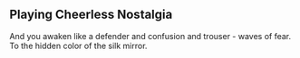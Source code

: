 Playing Cheerless Nostalgia
---------------------------
And you awaken like a defender and confusion and trouser - waves of fear.  
To the hidden color of the silk mirror.  
